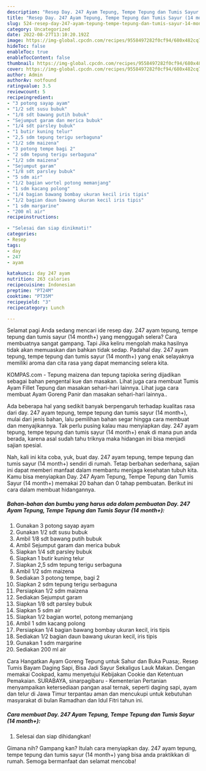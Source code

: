 ```yaml
---
description: "Resep Day. 247 Ayam Tepung, Tempe Tepung dan Tumis Sayur (14 month+) yang Enak Banget"
title: "Resep Day. 247 Ayam Tepung, Tempe Tepung dan Tumis Sayur (14 month+) yang Enak Banget"
slug: 524-resep-day-247-ayam-tepung-tempe-tepung-dan-tumis-sayur-14-month-yang-enak-banget
category: Uncategorized
date: 2022-08-27T13:10:20.192Z
image: https://img-global.cpcdn.com/recipes/9558497282f0cf94/680x482cq70/day-247-ayam-tepung-tempe-tepung-dan-tumis-sayur-14-month-foto-resep-utama.jpg
hideToc: false
enableToc: true
enableTocContent: false
thumbnail: https://img-global.cpcdn.com/recipes/9558497282f0cf94/680x482cq70/day-247-ayam-tepung-tempe-tepung-dan-tumis-sayur-14-month-foto-resep-utama.jpg
cover: https://img-global.cpcdn.com/recipes/9558497282f0cf94/680x482cq70/day-247-ayam-tepung-tempe-tepung-dan-tumis-sayur-14-month-foto-resep-utama.jpg
author: Admin
authorAv: notfound
ratingvalue: 3.5
reviewcount: 5
recipeingredient:
- "3 potong sayap ayam"
- "1/2 sdt susu bubuk"
- "1/8 sdt bawang putih bubuk"
- "Sejumput garam dan merica bubuk"
- "1/4 sdt parsley bubuk"
- "1 butir kuning telur"
- "2,5 sdm tepung terigu serbaguna"
- "1/2 sdm maizena"
- "3 potong tempe bagi 2"
- "2 sdm tepung terigu serbaguna"
- "1/2 sdm maizena"
- "Sejumput garam"
- "1/8 sdt parsley bubuk"
- "5 sdm air"
- "1/2 bagian wortel potong memanjang"
- "1 sdm kacang polong"
- "1/4 bagian bawang bombay ukuran kecil iris tipis"
- "1/2 bagian daun bawang ukuran kecil iris tipis"
- "1 sdm margarine"
- "200 ml air"
recipeinstructions:

- "Selesai dan siap dinikmati!"
categories:
- Resep
tags:
- day
- 247
- ayam

katakunci: day 247 ayam 
nutrition: 263 calories
recipecuisine: Indonesian
preptime: "PT24M"
cooktime: "PT35M"
recipeyield: "3"
recipecategory: Lunch

---
```



Selamat pagi Anda sedang mencari ide resep day. 247 ayam tepung, tempe tepung dan tumis sayur (14 month+) yang menggugah selera? Cara membuatnya sangat gampang. Tapi Jika keliru mengolah maka hasilnya tidak akan memuaskan dan bahkan tidak sedap. Padahal day. 247 ayam tepung, tempe tepung dan tumis sayur (14 month+) yang enak selayaknya memiliki aroma dan cita rasa yang dapat memancing selera kita.


KOMPAS.com - Tepung maizena dan tepung tapioka sering dijadikan sebagai bahan pengental kue dan masakan. Lihat juga cara membuat Tumis Ayam Fillet Tepung dan masakan sehari-hari lainnya. Lihat juga cara membuat Ayam Goreng Panir dan masakan sehari-hari lainnya..

Ada beberapa hal yang sedikit banyak berpengaruh terhadap kualitas rasa dari day. 247 ayam tepung, tempe tepung dan tumis sayur (14 month+), mulai dari jenis bahan, lalu pemilihan bahan segar hingga cara membuat dan menyajikannya. Tak perlu pusing kalau mau menyiapkan day. 247 ayam tepung, tempe tepung dan tumis sayur (14 month+) enak di mana pun anda berada, karena asal sudah tahu triknya maka hidangan ini bisa menjadi sajian spesial.


Nah, kali ini kita coba, yuk, buat day. 247 ayam tepung, tempe tepung dan tumis sayur (14 month+) sendiri di rumah. Tetap berbahan sederhana, sajian ini dapat memberi manfaat dalam membantu menjaga kesehatan tubuh kita. Kamu bisa menyiapkan Day. 247 Ayam Tepung, Tempe Tepung dan Tumis Sayur (14 month+) memakai 20 bahan dan 0 tahap pembuatan. Berikut ini cara dalam membuat hidangannya.

<!--inarticleads1-->

##### Bahan-bahan dan bumbu yang harus ada dalam pembuatan Day. 247 Ayam Tepung, Tempe Tepung dan Tumis Sayur (14 month+):

1. Gunakan 3 potong sayap ayam
1. Gunakan 1/2 sdt susu bubuk
1. Ambil 1/8 sdt bawang putih bubuk
1. Ambil Sejumput garam dan merica bubuk
1. Siapkan 1/4 sdt parsley bubuk
1. Siapkan 1 butir kuning telur
1. Siapkan 2,5 sdm tepung terigu serbaguna
1. Ambil 1/2 sdm maizena
1. Sediakan 3 potong tempe, bagi 2
1. Siapkan 2 sdm tepung terigu serbaguna
1. Persiapkan 1/2 sdm maizena
1. Sediakan Sejumput garam
1. Siapkan 1/8 sdt parsley bubuk
1. Siapkan 5 sdm air
1. Siapkan 1/2 bagian wortel, potong memanjang
1. Ambil 1 sdm kacang polong
1. Persiapkan 1/4 bagian bawang bombay ukuran kecil, iris tipis
1. Sediakan 1/2 bagian daun bawang ukuran kecil, iris tipis
1. Gunakan 1 sdm margarine
1. Sediakan 200 ml air


Cara Hangatkan Ayam Goreng Tepung untuk Sahur dan Buka Puasa;. Resep Tumis Bayam Daging Sapi, Bisa Jadi Sayur Sekaligus Lauk Makan. Dengan memakai Cookpad, kamu menyetujui Kebijakan Cookie dan Ketentuan Pemakaian. SURABAYA, sinarpagibaru - Kementerian Pertanian menyampaikan ketersediaan pangan asal ternak, seperti daging sapi, ayam dan telur di Jawa Timur terpantau aman dan mencukupi untuk kebutuhan masyarakat di bulan Ramadhan dan Idul Fitri tahun ini. 

<!--inarticleads2-->

##### Cara membuat Day. 247 Ayam Tepung, Tempe Tepung dan Tumis Sayur (14 month+):


1. Selesai dan siap dihidangkan!



Gimana nih? Gampang kan? Itulah cara menyiapkan day. 247 ayam tepung, tempe tepung dan tumis sayur (14 month+) yang bisa anda praktikkan di rumah. Semoga bermanfaat dan selamat mencoba!
